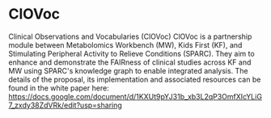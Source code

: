 # ClOVoc
Clinical Observations and Vocabularies (ClOVoc)
ClOVoc is a partnership module between Metabolomics Workbench (MW), Kids First (KF), and Stimulating Peripheral Activity to Relieve Conditions (SPARC). They aim to enhance and demonstrate the FAIRness of clinical studies across KF and MW using SPARC's knowledge graph to enable integrated analysis. The details of the proposal, its implementation and associated resources can be found in the white paper here: https://docs.google.com/document/d/1KXUt9pYJ31b_xb3L2qP3OmfXIcYLiG7_zxdy38ZdVRk/edit?usp=sharing
